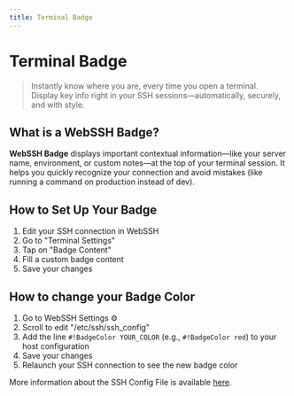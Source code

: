 ```yaml
---
title: Terminal Badge
---
```


# Terminal Badge

> Instantly know where you are, every time you open a terminal.  
> Display key info right in your SSH sessions—automatically, securely, and with style.

## What is a WebSSH Badge?

**WebSSH Badge** displays important contextual information—like your server name, environment, or custom notes—at the top of your terminal session. It helps you quickly recognize your connection and avoid mistakes (like running a command on production instead of dev).

## How to Set Up Your Badge
1. Edit your SSH connection in WebSSH
2. Go to "Terminal Settings"
3. Tap on "Badge Content"
4. Fill a custom badge content
5. Save your changes

## How to change your Badge Color
1. Go to WebSSH Settings :gear:
2. Scroll to edit "/etc/ssh/ssh_config"
3. Add the line `#!BadgeColor YOUR_COLOR` (e.g., `#!BadgeColor red`) to your host configuration
4. Save your changes
5. Relaunch your SSH connection to see the new badge color

More information about the SSH Config File is available [here](/documentation/help/SSH/ssh-config-file/).